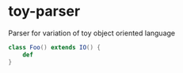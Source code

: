 # toy-parser

Parser for variation of toy object oriented language

```scala
class Foo() extends IO() {
    def 
}
```